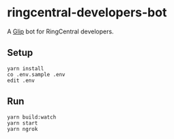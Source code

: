 # ringcentral-developers-bot

A [Glip](https://glip.com/) bot for RingCentral developers.


## Setup

```
yarn install
co .env.sample .env
edit .env
```


## Run

```
yarn build:watch
yarn start
yarn ngrok
```
